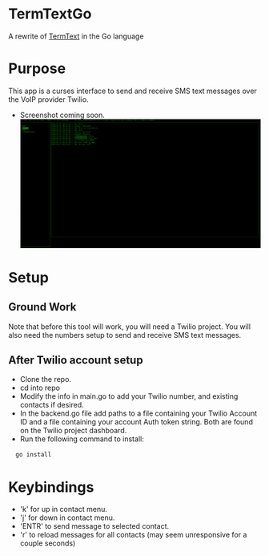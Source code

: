 # TermTextGo
A rewrite of [TermText](https://github.com/seeger54367/TermText) in the Go language

# Purpose
This app is a curses interface to send and receive SMS text messages
over the VoIP provider Twilio.

- Screenshot coming soon.
![termTextGo Screenshot](images/example1blurred.png)

# Setup

## Ground Work
Note that before this tool will work, you will need a Twilio project.
You will also need the numbers setup to send and receive SMS text
messages.


## After Twilio account setup
- Clone the repo.
- cd into repo
- Modify the info in main.go to add your Twilio number, and
  existing contacts if desired.
- In the backend.go file add paths to a file containing your Twilio
  Account ID and a file containing your account Auth token string. Both
  are found on the Twilio project dashboard.
- Run the following command to install:

```bash
  go install

```

# Keybindings
- 'k' for up in contact menu. 
- 'j' for down in contact menu. 
- 'ENTR' to send message to selected contact. 
- 'r' to reload messages for all contacts (may seem unresponsive for a couple seconds)
